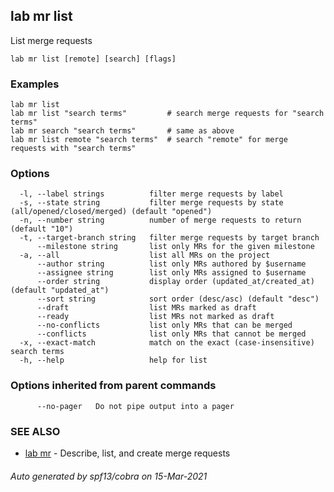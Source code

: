 ## lab mr list

List merge requests

```
lab mr list [remote] [search] [flags]
```

### Examples

```
lab mr list
lab mr list "search terms"         # search merge requests for "search terms"
lab mr search "search terms"       # same as above
lab mr list remote "search terms"  # search "remote" for merge requests with "search terms"
```

### Options

```
  -l, --label strings          filter merge requests by label
  -s, --state string           filter merge requests by state (all/opened/closed/merged) (default "opened")
  -n, --number string          number of merge requests to return (default "10")
  -t, --target-branch string   filter merge requests by target branch
      --milestone string       list only MRs for the given milestone
  -a, --all                    list all MRs on the project
      --author string          list only MRs authored by $username
      --assignee string        list only MRs assigned to $username
      --order string           display order (updated_at/created_at) (default "updated_at")
      --sort string            sort order (desc/asc) (default "desc")
      --draft                  list MRs marked as draft
      --ready                  list MRs not marked as draft
      --no-conflicts           list only MRs that can be merged
      --conflicts              list only MRs that cannot be merged
  -x, --exact-match            match on the exact (case-insensitive) search terms
  -h, --help                   help for list
```

### Options inherited from parent commands

```
      --no-pager   Do not pipe output into a pager
```

### SEE ALSO

* [lab mr](lab_mr.md)	 - Describe, list, and create merge requests

###### Auto generated by spf13/cobra on 15-Mar-2021
